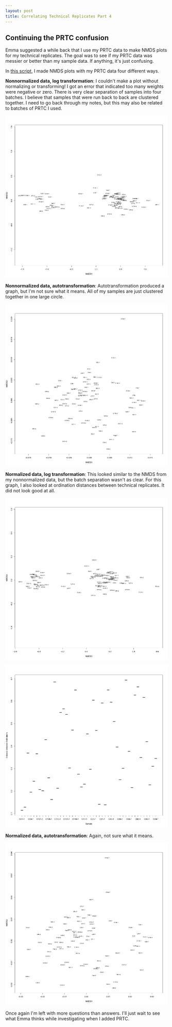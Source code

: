 ```yaml
---
layout: post
title: Correlating Technical Replicates Part 4
---
```


## Continuing the PRTC confusion

Emma suggested a while back that I use my PRTC data to make NMDS plots for my technical replicates. The goal was to see if my PRTC data was messier or better than my sample data. If anything, it's just confusing.

In [this script](https://github.com/RobertsLab/project-oyster-oa/blob/master/analyses/DNR_SRM_20170902/2017-10-10-Troubleshooting/2017-10-24-PRTC-NMDS/2017-10-24-PRTC-NMDS.R), I made NMDS plots with my PRTC data four different ways.

**Nonnormalized data, log transformation**: I couldn't make a plot without normalizing or transforming! I got an error that indicated too many weights were negative or zero. There is very clear separation of samples into four batches. I believe that samples that were run back to back are clustered together. I need to go back through my notes, but this may also be related to batches of PRTC I used.

![nonnorm log](https://raw.githubusercontent.com/RobertsLab/project-oyster-oa/master/analyses/DNR_SRM_20170902/2017-10-10-Troubleshooting/2017-10-24-PRTC-NMDS/2017-10-24-NMDS-TechnicalReplication-NonNormalized-LogTransformation.jpeg)

**Nonnormalized data, autotransformation**: Autotransformation produced a graph, but I'm not sure what it means. All of my samples are just clustered together in one large circle.

![nonnorm autotransform](https://raw.githubusercontent.com/RobertsLab/project-oyster-oa/master/analyses/DNR_SRM_20170902/2017-10-10-Troubleshooting/2017-10-24-PRTC-NMDS/2017-10-24-NMDS-TechnicalReplication-NonNormalized-Autotransformation.jpeg)

**Normalized data, log transformation**: This looked similar to the NMDS from my nonnormalized data, but the batch separation wasn't as clear. For this graph, I also looked at ordination distances between technical replicates. It did not look good at all.

![norm log](https://raw.githubusercontent.com/RobertsLab/project-oyster-oa/master/analyses/DNR_SRM_20170902/2017-10-10-Troubleshooting/2017-10-24-PRTC-NMDS/2017-10-24-NMDS-TechnicalReplication-Normalized-LogTransformation.jpeg)

![ordination distances](https://raw.githubusercontent.com/RobertsLab/project-oyster-oa/master/analyses/DNR_SRM_20170902/2017-10-10-Troubleshooting/2017-10-24-PRTC-NMDS/2017-10-24-NMDS-TechnicalReplication-Ordination-Distances-Normalized-LogTransformed.jpeg)

**Normalized data, autotransformation**: Again, not sure what it means.

![norm autotransform](https://raw.githubusercontent.com/RobertsLab/project-oyster-oa/master/analyses/DNR_SRM_20170902/2017-10-10-Troubleshooting/2017-10-24-PRTC-NMDS/2017-10-24-NMDS-TechnicalReplication-Normalized-Autotransformation.jpeg)

Once again I'm left with more questions than answers. I'll just wait to see what Emma thinks while investigating when I added PRTC.
